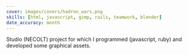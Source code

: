 ```yaml
---
cover: images/covers/hadron_wars.png
skills: [html, javascript, gimp, rails, teamwork, blender]
date_accuracy: month
---
```


Studio (NECOLT) project for which I programmed (javascript, ruby) and developed some graphical assets.
